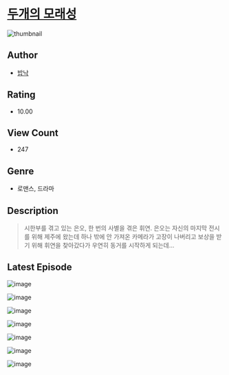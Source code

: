 # [두개의 모래성](https://comic.naver.com/challenge/list?titleId=810901)
![thumbnail](https://image-comic.pstatic.net/user_contents_data/challenge_comic/2023/05/24/101846/upload_3991089994141022007_480x623.jpeg)

## Author
- [밥낙](https://comic.naver.com/artistTitle?id=101846)

## Rating
- 10.00

## View Count
- 247

## Genre
- 로맨스, 드라마

## Description
> 시한부를 겪고 있는 은오, 한 번의 사별을 겪은 휘연. 은오는 자신의 마지막 전시를 위해 제주에 왔는데 하나 밖에 안 가져온 카메라가 고장이 나버리고 보상을 받기 위해 휘연을 찾아갔다가 우연히 동거를 시작하게 되는데...


## Latest Episode
![image](https://image-comic.pstatic.net/user_contents_data/challenge_comic/2023/05/25/101846/upload_7221295718684058424.jpeg)

![image](https://image-comic.pstatic.net/user_contents_data/challenge_comic/2023/05/25/101846/upload_7219944424027140193.jpeg)

![image](https://image-comic.pstatic.net/user_contents_data/challenge_comic/2023/05/25/101846/upload_7219890757608551525.jpeg)

![image](https://image-comic.pstatic.net/user_contents_data/challenge_comic/2023/05/25/101846/upload_7233964321757737784.jpeg)

![image](https://image-comic.pstatic.net/user_contents_data/challenge_comic/2023/05/25/101846/upload_7004848088778093875.jpeg)

![image](https://image-comic.pstatic.net/user_contents_data/challenge_comic/2023/05/25/101846/upload_3486459241297164343.jpeg)

![image](https://image-comic.pstatic.net/user_contents_data/challenge_comic/2023/05/25/101846/upload_3545230535111762277.jpeg)

